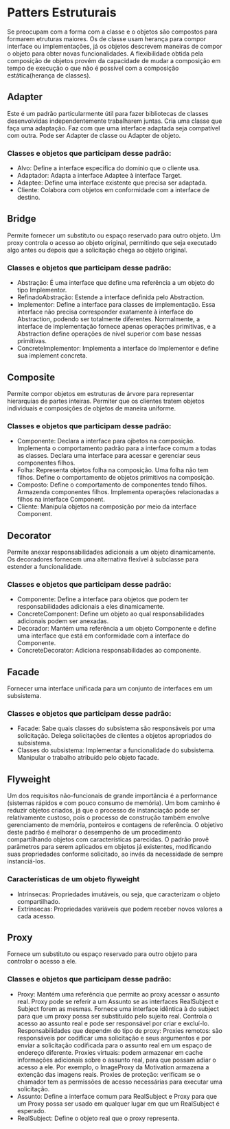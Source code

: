 # Patters Estruturais
Se preocupam com a forma com a classe e o objetos são compostos para formarem etruturas maiores.
Os de classe usam herança para compor interface ou implementações, já os objetos descrevem maneiras de compor o objeto para obter novas funcionalidades.
A flexibilidade obtida pela composição de objetos provém da capacidade de mudar a composição em tempo de execução o que não é possível com a composição estática(herança de classes).

## Adapter
Este é um padrão particularmente útil para fazer bibliotecas de classes desenvolvidas independentemente trabalharem juntas.
Cria uma classe que faça uma adaptação.
Faz com que uma interface adaptada seja compatível com outra.
Pode ser Adapter de classe ou Adapter de objeto.

### Classes e objetos que participam desse padrão:
- Alvo:
	Define a interface específica do domínio que o cliente usa.
- Adaptador:
	Adapta a interface Adaptee à interface Target.
- Adaptee:
	Define uma interface existente que precisa ser adaptada.
- Cliente:
	Colabora com objetos em conformidade com a interface de destino.

## Bridge
Permite fornecer um substituto ou espaço reservado para outro objeto. Um proxy controla o acesso ao objeto original, permitindo que seja executado algo antes ou depois que a solicitação chega ao objeto original.
### Classes e objetos que participam desse padrão:
- Abstração:
	É uma interface que define uma referência a um objeto do tipo Implementor.
- RefinadoAbstração:
	Estende a interface definida pelo Abstraction.
- Implementor:
	Define a interface para classes de implementação. Essa interface não precisa corresponder exatamente à interface do Abstraction, podendo ser totalmente diferentes. Normalmente, a interface de implementação fornece apenas operações primitivas, e a Abstraction define operações de nível superior com base nessas primitivas.
- ConcreteImplementor:
	Implementa a interface do Implementor e define sua implement concreta.

## Composite
Permite compor objetos em estruturas de árvore para representar hierarquias de partes inteiras. Permiter que os clientes tratem objetos individuais e composições de objetos de maneira uniforme.
### Classes e objetos que participam desse padrão:
- Componente: Declara a interface para ojbetos na composição.
	Implementa o comportamento padrão para a interface comum a todas as classes.
	Declara uma interface para acessar e gerenciar seus componentes filhos.
- Folha: Representa objetos folha na composição. Uma folha não tem filhos.
	Define o comportamento de objetos primitivos na composição.
- Composto: Define o comportamento de componentes tendo filhos.
	Armazenda componentes filhos.
	Implementa operações relacionadas a filhos na interface Component.
- Cliente:
	Manipula objetos na composição por meio da interface Component.
	
## Decorator
Permite anexar responsabilidades adicionais a um objeto dinamicamente. Os decoradores fornecem uma alternativa flexível à subclasse para estender a funcionalidade.
### Classes e objetos que participam desse padrão:
- Componente:
	Define a interface para objetos que podem ter responsabilidades adicionais a eles dinamicamente.
- ConcreteComponent:
	Define um objeto ao qual responsabilidades adicionais podem ser anexadas.
- Decorador:
	Mantém uma referência a um objeto Componente e define uma interface que está em conformidade com a interface do Componente.
- ConcreteDecorator:
	Adiciona responsabilidades ao componente.
	
## Facade
Fornecer uma interface unificada para um conjunto de interfaces em um subsistema.
### Classes e objetos que participam desse padrão:
- Facade: 
	Sabe quais classes do subsistema são responsáveis por uma solicitação.
	Delega solicitações de clientes a objetos apropriados do subsistema.
- Classes do subsistema:
	Implementar a funcionalidade do subsistema.
	Manipular o trabalho atribuído pelo objeto facade.

## Flyweight
Um dos requisitos não-funcionais de grande importância é a performance (sistemas rápidos e com pouco consumo de memória).
Um bom caminho é reduzir objetos criados, já que o processo de instanciação pode ser relativamente custoso, pois o processo de construção também envolve gerenciamento de memória, ponteiros e contagens de referência.
O objetivo deste padrão é melhorar o desempenho de um procedimento compartilhando objetos com características parecidas.
O padrão provê parâmetros para serem aplicados em objetos já existentes, modificando suas propriedades conforme solicitado, ao invés da necessidade de sempre instanciá-los.
### Características de um objeto flyweight
- Intrínsecas:
	Propriedades imutáveis, ou seja, que caracterizam o objeto compartilhado.
- Extrínsecas:
	Propriedades variáveis que podem receber novos valores a cada acesso.

## Proxy
Fornece um substituto ou espaço reservado para outro objeto para controlar o acesso a ele.
### Classes e objetos que participam desse padrão:
- Proxy:
	Mantém uma referência que permite ao proxy acessar o assunto real. Proxy pode se referir a um Assunto se as interfaces RealSubject e Subject forem as mesmas.
	Fornece uma interface idêntica à do subject para que um proxy possa ser substituído pelo sujeito real.
	Controla o acesso ao assunto real e pode ser responsável por criar e excluí-lo.
	Responsabilidades que dependm do tipo de proxy:
	Proxies remotos: são responsáveis por codificar uma solicitação e seus argumentos e por enviar a solicitação codificada para o assunto real em um espaço de endereço diferente.
	Proxies virtuais: podem armazenar em cache informações adicionais sobre o assunto real, para que possam adiar o acesso a ele. Por exemplo, o ImageProxy da Motivation armazena a extenção das imagens reais.
	Proxies de proteção: verificam se o chamador tem as permissões de acesso necessárias para executar uma solicitação.
- Assunto:
	Define a interface comum para RealSubject e Proxy para que um Proxy possa ser usado em qualquer lugar em que um RealSubject é esperado.
- RealSubject:
	Define o objeto real que o proxy representa.